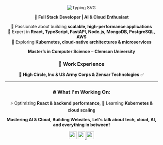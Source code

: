 <div align='center'>
    <img src="http://readme-typing-svg.herokuapp.com?font=Fira+Code&pause=0&center=true&multiline=true&width=600&height=100&lines=Hi+👋%2C+I+am+a+Full+Stack+Cloud+Engineer" alt="Typing SVG" />
</div>
<div align="center">
    
🚀 **Full Stack Developer | AI & Cloud Enthusiast**  

🔹 Passionate about building **scalable, high-performance applications**  
🔹 Expert in **React, TypeScript, FastAPI, Node.js, MongoDB, PostgreSQL, AWS**  
🔹 Exploring **Kubernetes, cloud-native architectures & microservices**  
</div>

<div align="center"> 
    
 **Master’s in Computer Science** – **Clemson University**
    
### 💼 Work Experience  
    
🏢 **High Circle, Inc & US Army Corps & Zensar Technologies**  ✅   

</div>

---

<div align="center">
    
### 🔥 What I'm Working On:

⚡ Optimizing **React & backend performance**, 🌱 Learning **Kubernetes & cloud scaling**  

</div>

<div align="center">
    
 **Mastering AI & Cloud**,  **Building Websites**, **Let's talk about tech, cloud, AI, and everything in between!**  

</div>

<p align="center">
  <img height="25" src="https://komarev.com/ghpvc/?username=ShounaKulkarni&color=brightgreen" />
  <a href="https://github.com/ShounaKulkarni">
    <img height="25" src="https://img.shields.io/badge/GitHub-Profile-black?logo=github">
  </a>
    <a href="https://www.linkedin.com/in/kulkarnishounak/">
    <img height="25" src="https://img.shields.io/badge/LinkedIn-Profile-blue?logo=linkedin">
  </a>
</p>
